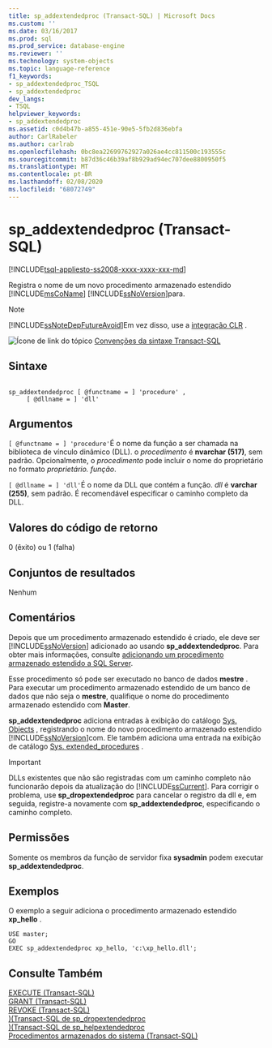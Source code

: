 ```yaml
---
title: sp_addextendedproc (Transact-SQL) | Microsoft Docs
ms.custom: ''
ms.date: 03/16/2017
ms.prod: sql
ms.prod_service: database-engine
ms.reviewer: ''
ms.technology: system-objects
ms.topic: language-reference
f1_keywords:
- sp_addextendedproc_TSQL
- sp_addextendedproc
dev_langs:
- TSQL
helpviewer_keywords:
- sp_addextendedproc
ms.assetid: c0d4b47b-a855-451e-90e5-5fb2d836ebfa
author: CarlRabeler
ms.author: carlrab
ms.openlocfilehash: 0bc8ea22699762927a026ae4cc811500c193555c
ms.sourcegitcommit: b87d36c46b39af8b929ad94ec707dee8800950f5
ms.translationtype: MT
ms.contentlocale: pt-BR
ms.lasthandoff: 02/08/2020
ms.locfileid: "68072749"
---
```

# <a name="sp_addextendedproc-transact-sql"></a>sp_addextendedproc (Transact-SQL)
[!INCLUDE[tsql-appliesto-ss2008-xxxx-xxxx-xxx-md](../../includes/tsql-appliesto-ss2008-xxxx-xxxx-xxx-md.md)]

  Registra o nome de um novo procedimento armazenado estendido [!INCLUDE[msCoName](../../includes/msconame-md.md)] [!INCLUDE[ssNoVersion](../../includes/ssnoversion-md.md)]para.  
  
> [!NOTE]  
>  [!INCLUDE[ssNoteDepFutureAvoid](../../includes/ssnotedepfutureavoid-md.md)]Em vez disso, use a [integração CLR](../../relational-databases/clr-integration/common-language-runtime-integration-overview.md) .  
  
 ![Ícone de link do tópico](../../database-engine/configure-windows/media/topic-link.gif "Ícone de link do tópico") [Convenções da sintaxe Transact-SQL](../../t-sql/language-elements/transact-sql-syntax-conventions-transact-sql.md)  
  
## <a name="syntax"></a>Sintaxe  
  
```  
  
sp_addextendedproc [ @functname = ] 'procedure' ,   
     [ @dllname = ] 'dll'  
```  
  
## <a name="arguments"></a>Argumentos  
`[ @functname = ] 'procedure'`É o nome da função a ser chamada na biblioteca de vínculo dinâmico (DLL). o *procedimento* é **nvarchar (517)**, sem padrão. Opcionalmente, o *procedimento* pode incluir o nome do proprietário no formato *proprietário. função*.  
  
`[ @dllname = ] 'dll'`É o nome da DLL que contém a função. *dll* é **varchar (255)**, sem padrão. É recomendável especificar o caminho completo da DLL.  
  
## <a name="return-code-values"></a>Valores do código de retorno  
 0 (êxito) ou 1 (falha)  
  
## <a name="result-sets"></a>Conjuntos de resultados  
 Nenhum  
  
## <a name="remarks"></a>Comentários  
 Depois que um procedimento armazenado estendido é criado, ele deve ser [!INCLUDE[ssNoVersion](../../includes/ssnoversion-md.md)] adicionado ao usando **sp_addextendedproc**. Para obter mais informações, consulte [adicionando um procedimento armazenado estendido a SQL Server](../../relational-databases/extended-stored-procedures-programming/adding-an-extended-stored-procedure-to-sql-server.md).  
  
 Esse procedimento só pode ser executado no banco de dados **mestre** . Para executar um procedimento armazenado estendido de um banco de dados que não seja o **mestre**, qualifique o nome do procedimento armazenado estendido com **Master**.  
  
 **sp_addextendedproc** adiciona entradas à exibição do catálogo [Sys. Objects](../../relational-databases/system-catalog-views/sys-objects-transact-sql.md) , registrando o nome do novo procedimento armazenado estendido [!INCLUDE[ssNoVersion](../../includes/ssnoversion-md.md)]com. Ele também adiciona uma entrada na exibição de catálogo [Sys. extended_procedures](../../relational-databases/system-catalog-views/sys-extended-procedures-transact-sql.md) .  
  
> [!IMPORTANT]  
>  DLLs existentes que não são registradas com um caminho completo não funcionarão depois da atualização do [!INCLUDE[ssCurrent](../../includes/sscurrent-md.md)]. Para corrigir o problema, use **sp_dropextendedproc** para cancelar o registro da dll e, em seguida, registre-a novamente com **sp_addextendedproc**, especificando o caminho completo.  
  
## <a name="permissions"></a>Permissões  
 Somente os membros da função de servidor fixa **sysadmin** podem executar **sp_addextendedproc**.  
  
## <a name="examples"></a>Exemplos  
 O exemplo a seguir adiciona o procedimento armazenado estendido **xp_hello** .  
  
```  
USE master;  
GO  
EXEC sp_addextendedproc xp_hello, 'c:\xp_hello.dll';  
```  
  
## <a name="see-also"></a>Consulte Também  
 [EXECUTE &#40;Transact-SQL&#41;](../../t-sql/language-elements/execute-transact-sql.md)   
 [GRANT &#40;Transact-SQL&#41;](../../t-sql/statements/grant-transact-sql.md)   
 [REVOKE &#40;Transact-SQL&#41;](../../t-sql/statements/revoke-transact-sql.md)   
 [&#41;&#40;Transact-SQL de sp_dropextendedproc](../../relational-databases/system-stored-procedures/sp-dropextendedproc-transact-sql.md)   
 [&#41;&#40;Transact-SQL de sp_helpextendedproc](../../relational-databases/system-stored-procedures/sp-helpextendedproc-transact-sql.md)   
 [Procedimentos armazenados do sistema &#40;Transact-SQL&#41;](../../relational-databases/system-stored-procedures/system-stored-procedures-transact-sql.md)  
  
  
